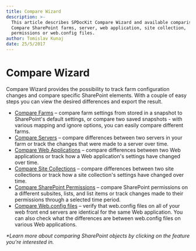 ```yaml
---
title: Compare Wizard
description: >-
  This article describes SPDocKit Compare Wizard and available comparison types.
  Compare SharePoint farms, server, web application, site collection,
  permissions or web.config files.
author: Tomislav Kunaj
date: 25/5/2017
---
```


# Compare Wizard

Compare Wizard provides the possibility to track farm configuration changes and compare specific SharePoint elements. With a couple of easy steps you can view the desired differences and export the result.

* [Compare Farms](compare-wizard.md#internal/compare-sharepoint-configurations/compare-sharepoint-farms) – compare farm settings from stored in a snapshot to SharePoint's default settings, or compare two saved snapshots - with various mapping and ignore options, you can easily compare different farms.
* [Compare Servers](compare-wizard.md#internal/compare-sharepoint-configurations/compare-servers) – compare differences between two servers in your farm or track the changes that were made to a server over time.
* [Compare Web Applications](compare-wizard.md#internal/compare-sharepoint-configurations/compare-web-applications) – compare differences between two Web applications or track how a Web application's settings have changed over time.
* [Compare Site Collections](compare-wizard.md#internal/compare-sharepoint-configurations/compare-site-collections) – compare differences between two site collections or track how a site collection's settings have changed over time.
* [Compare SharePoint Permissions](compare-wizard.md#internal/compare-sharepoint-configurations/compare-sharepoint-permissions) – compare SharePoint permissions on a different subsites, lists, and list items or track changes made to their permissions through a selected time period.
* [Compare Web.config files](compare-wizard.md#internal/compare-sharepoint-configurations/compare-web-config-files) – verify that web.config files on all of your web front end servers are identical for the same Web application. You can also check what the differences are between web.config files on various Web applications.

_\*Learn more about comparing SharePoint objects by clicking on the feature you're interested in._

